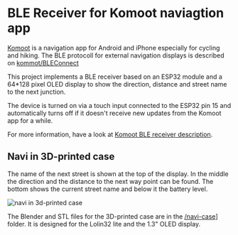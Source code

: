 # BLE Receiver for Komoot naviagtion app

[Komoot](https://www.komoot.de) is a navigation app for Android and iPhone especially for cycling and hiking. The BLE protocoll for external navigation displays is described on [kommot/BLEConnect](https://github.com/komoot/BLEConnect)

This project implements a BLE receiver based on an ESP32 module and a 64*128 pixel OLED display to show the direction, distance and street name to the next junction.

The device is turned on via a touch input connected to the ESP32 pin 15 and automatically turns off if it doesn't receive new updates from the Komoot app for a while.

For more information, have a look at [Komoot BLE receiver description](/doc/Komoot%20BLE%20receiver.md).

## Navi in 3D-printed case

The name of the next street is shown at the top of the display. In the middle the direction and the distance to the next way point can be found. The bottom shows the current street name and below it the battery level.

![navi in 3d-printed case](/doc/navi-case.jpg)

The Blender and STL files for the 3D-printed case are in the [/navi-case](/navi-case)] folder. It is designed for the Lolin32 lite and the 1.3" OLED display.
